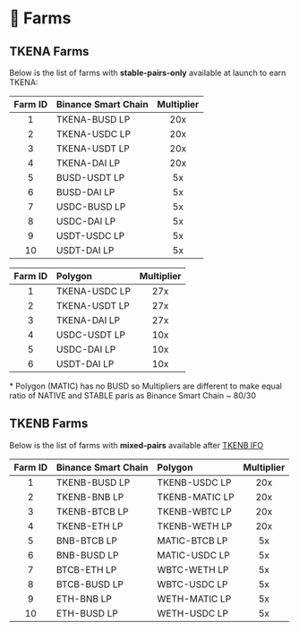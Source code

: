 # 🚜 Farms

## TKENA Farms

Below is the list of farms with **stable-pairs-only** available at launch to earn TKENA:

| Farm  ID | Binance Smart Chain | Multiplier |
| :---: | :--- | :---: |
| 1 | TKENA-BUSD LP | 20x |
| 2 | TKENA-USDC LP | 20x |
| 3 | TKENA-USDT LP | 20x |
| 4 | TKENA-DAI LP | 20x |
| 5 | BUSD-USDT LP | 5x |
| 6 | BUSD-DAI LP | 5x |
| 7 | USDC-BUSD LP | 5x |
| 8 | USDC-DAI LP | 5x |
| 9 | USDT-USDC LP | 5x |
| 10 | USDT-DAI LP | 5x |

| Farm  ID | Polygon | Multiplier |
| :---: | :--- | :---: |
| 1 | TKENA-USDC LP | 27x |
| 2 | TKENA-USDT LP | 27x |
| 3 | TKENA-DAI LP | 27x |
| 4 | USDC-USDT LP | 10x |
| 5 | USDC-DAI LP | 10x |
| 6 | USDT-DAI LP | 10x |

\* Polygon \(MATIC\) has no BUSD so Multipliers are different to make equal ratio of NATIVE and STABLE paris as Binance Smart Chain ~ 80/30

## TKENB Farms

Below is the list of farms with **mixed-pairs** available after [TKENB IFO](tkenb-ifo.md)

| Farm  ID | Binance Smart Chain | Polygon | Multiplier |
| :---: | :--- | :--- | :---: |
| 1 | TKENB-BUSD LP | TKENB-USDC LP | 20x |
| 2 | TKENB-BNB LP | TKENB-MATIC LP | 20x |
| 3 | TKENB-BTCB LP | TKENB-WBTC LP | 20x |
| 4 | TKENB-ETH LP | TKENB-WETH LP | 20x |
| 5 | BNB-BTCB LP | MATIC-BTCB LP | 5x |
| 6 | BNB-BUSD LP | MATIC-USDC LP | 5x |
| 7 | BTCB-ETH LP | WBTC-WETH LP | 5x |
| 8 | BTCB-BUSD LP | WBTC-USDC LP | 5x |
| 9 | ETH-BNB LP | WETH-MATIC LP | 5x |
| 10 | ETH-BUSD LP | WETH-USDC LP | 5x |

